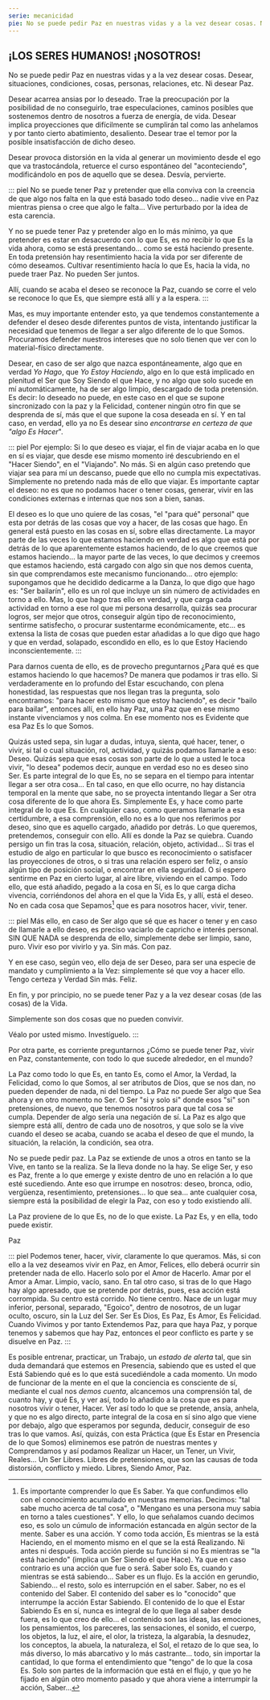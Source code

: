 ```yaml
---
serie: mecanicidad
pie: No se puede pedir Paz en nuestras vidas y a la vez desear cosas. Ni desear Paz.
---
```


## ¡LOS SERES HUMANOS! ¡NOSOTROS!

No se puede pedir Paz en nuestras vidas y a la vez desear cosas. Desear, situaciones, condiciones, cosas, personas, relaciones, etc. Ni desear Paz.

Desear acarrea ansias por lo deseado. Trae la preocupación por la posibilidad de no conseguirlo, trae especulaciones, caminos posibles que sostenemos dentro de nosotros a fuerza de energía, de vida. Desear implica proyecciones que difícilmente se cumplirán tal como las anhelamos y por tanto cierto abatimiento, desaliento. Desear trae el temor por la posible insatisfacción de dicho deseo.

Desear provoca distorsión en la vida al generar un movimiento desde el ego que va trastocándola, retuerce el curso espontáneo del "aconteciendo", modificándolo en pos de aquello que se desea. Desvía, pervierte.

::: piel
No se puede tener Paz y pretender que ella conviva con la creencia de que algo nos falta en la que está basado todo deseo… nadie vive en Paz mientras piensa o cree que algo le falta… Vive perturbado por la idea de esta carencia.

Y no se puede tener Paz y pretender algo en lo más mínimo, ya que pretender es estar en desacuerdo con lo que Es, es no recibir lo que Es la vida ahora, como se está presentando… como se está haciendo presente. En toda pretensión hay resentimiento hacia la vida por ser diferente de cómo deseamos. Cultivar resentimiento hacía lo que Es, hacia la vida, no puede traer Paz. No pueden Ser juntos.

Allí, cuando se acaba el deseo se reconoce la Paz, cuando se corre el velo se reconoce lo que Es, que siempre está allí y a la espera.
:::

Mas, es muy importante entender esto, ya que tendemos constantemente a defender el deseo desde diferentes puntos de vista, intentando justificar la necesidad que tenemos de llegar a ser algo diferente de lo que Somos. Procuramos defender nuestros intereses que no solo tienen que ver con lo material-físico directamente.

Desear, en caso de ser algo que nazca espontáneamente, algo que en verdad _Yo Hago_, que _Yo Estoy Haciendo_, algo en lo que está implicado en plenitud el Ser que Soy Siendo el que Hace, y no algo que solo sucede en mí automáticamente, ha de ser algo limpio, descargado de toda pretensión. Es decir: lo deseado no puede, en este caso en el que se supone sincronizado con la paz y la Felicidad, contener ningún otro fin que se desprenda de sí, más que el que supone la cosa deseada en sí. Y en tal caso, en verdad, ello ya no Es desear sino _encontrarse en certeza de que "algo Es Hacer_".

::: piel
Por ejemplo: Si lo que deseo es viajar, el fin de viajar acaba en lo que en sí es viajar, que desde ese mismo momento iré descubriendo en el "Hacer Siendo", en el "Viajando". No más. Si en algún caso pretendo que viajar sea para mí un descanso, puede que ello no cumpla mis expectativas. Simplemente no pretendo nada más de ello que viajar.
Es importante captar el deseo: no es que no podamos hacer o tener cosas, generar, vivir en las condiciones externas e internas que nos son a bien, sanas.

El deseo es lo que uno quiere de las cosas, "el "para qué" personal" que esta por detrás de las cosas que voy a hacer, de las cosas que hago. En general está puesto en las cosas en sí, sobre ellas directamente. La mayor parte de las veces lo que estamos haciendo en verdad es algo que está por detrás de lo que aparentemente estamos haciendo, de lo que creemos que estamos haciendo… la mayor parte de las veces, lo que decimos y creemos que estamos haciendo, está cargado con algo sin que nos demos cuenta, sin que comprendamos este mecanismo funcionando… otro ejemplo: supongamos que he decidido dedicarme a la Danza, lo que digo que hago es: "Ser bailarín", ello es un rol que incluye un sin número de actividades en torno a ello. Mas, lo que hago tras ello en verdad, y que carga cada actividad en torno a ese rol que mi persona desarrolla, quizás sea procurar logros, ser mejor que otros, conseguir algún tipo de reconocimiento, sentirme satisfecho, o procurar sustentarme económicamente, etc… es extensa la lista de cosas que pueden estar añadidas a lo que digo que hago y que en verdad, solapado, escondido en ello, es lo que Estoy Haciendo inconscientemente.
:::

Para darnos cuenta de ello, es de provecho preguntarnos ¿Para qué es que estamos haciendo lo que hacemos? De manera que podamos ir tras ello. Si verdaderamente en lo profundo del Estar escuchando, con plena honestidad, las respuestas que nos llegan tras la pregunta, solo encontramos: "para hacer esto mismo que estoy haciendo", es decir "bailo para bailar", entonces allí, en ello hay Paz, una Paz que en ese mismo instante vivenciamos y nos colma. En ese momento nos es Evidente que esa Paz Es lo que Somos.

Quizás usted sepa, sin lugar a dudas, intuya, sienta, qué hacer, tener, o vivir, si tal o cual situación, rol, actividad, y quizás podamos llamarle a eso: Deseo. Quizás sepa que esas cosas son parte de lo que a usted le toca vivir, "lo desea" podemos decir, aunque en verdad eso no es deseo sino Ser. Es parte integral de lo que Es, no se separa en el tiempo para intentar llegar a ser otra cosa… En tal caso, en que ello ocurre, no hay distancia temporal en la mente que sabe, no se proyecta intentando llegar a Ser otra cosa diferente de lo que ahora Es. Simplemente Es, y hace como parte integral de lo que Es. En cualquier caso, como queramos llamarle a esa certidumbre, a esa comprensión, ello no es a lo que nos referimos por deseo, sino que es aquello cargado, añadido por detrás. Lo que queremos, pretendemos, conseguir con ello. Allí es donde la Paz se quiebra. Cuando persigo un fin tras la cosa, situación, relación, objeto, actividad… Si tras el estudio de algo en particular lo que busco es reconocimiento o satisfacer las proyecciones de otros, o si tras una relación espero ser feliz, o ansío algún tipo de posición social, o encontrar en ella seguridad. O si espero sentirme en Paz en cierto lugar, al aire libre, viviendo en el campo. Todo ello, que está añadido, pegado a la cosa en Sí, es lo que carga dicha vivencia, corriéndonos del ahora en el que la Vida Es, y allí, está el deseo. No en cada cosa que Sepamos[^1] que es para nosotros hacer, vivir, tener.

::: piel
Más ello, en caso de Ser algo que sé que es hacer o tener y en caso de llamarle a ello deseo, es preciso vaciarlo de capricho e interés personal. SIN QUE NADA se desprenda de ello, simplemente debe ser limpio, sano, puro. Vivir eso por vivirlo y ya. Sin más. Con paz.

Y en ese caso, según veo, ello deja de ser Deseo, para ser una especie de mandato y cumplimiento a la Vez: simplemente sé que voy a hacer ello. Tengo certeza y Verdad Sin más. Feliz.

En fin, y por principio, no se puede tener Paz y a la vez desear cosas (de las cosas) de la Vida.

Simplemente son dos cosas que no pueden convivir.

Véalo por usted mismo. Investíguelo.
:::

Por otra parte, es corriente preguntarnos ¿Cómo se puede tener Paz, vivir en Paz, constantemente, con todo lo que sucede alrededor, en el mundo?

La Paz como todo lo que Es, en tanto Es, como el Amor, la Verdad, la Felicidad, como lo que Somos, al ser atributos de Dios, que se nos dan, no pueden depender de nada, ni del tiempo. La Paz no puede Ser algo que Sea ahora y en otro momento no Ser. O Ser "si y solo si" donde esos "si" son pretensiones, de nuevo, que tenemos nosotros para que tal cosa se cumpla. Depender de algo sería una negación de sí. La Paz es algo que siempre está allí, dentro de cada uno de nosotros, y que solo se la vive cuando el deseo se acaba, cuando se acaba el deseo de que el mundo, la situación, la relación, la condición, sea otra.

No se puede pedir paz. La Paz se extiende de unos a otros en tanto se la Vive, en tanto se la realiza. Se la lleva donde no la hay. Se elige Ser, y eso es Paz, frente a lo que emerge y existe dentro de uno en relación a lo que esté sucediendo. Ante eso que irrumpe en nosotros: deseo, bronca, odio, vergüenza, resentimiento, pretensiones… lo que sea… ante cualquier cosa, siempre está la posibilidad de elegir la Paz, con eso y todo existiendo allí.

La Paz proviene de lo que Es, no de lo que existe. La Paz Es, y en ella, todo puede existir.

Paz

::: piel
Podemos tener, hacer, vivir, claramente lo que queramos. Más, si con ello a la vez deseamos vivir en Paz, en Amor, Felices, ello deberá ocurrir sin pretender nada de ello. Hacerlo solo por el Amor de Hacerlo. Amar por el Amor a Amar. Limpio, vacío, sano. En tal otro caso, si tras de lo que Hago hay algo apresado, que se pretende por detrás, pues, esa acción está corrompida. Su centro está corrido. No tiene centro. Nace de un lugar muy inferior, personal, separado, "Egoico", dentro de nosotros, de un lugar oculto, oscuro, sin la Luz del Ser. Ser Es Dios, Es Paz, Es Amor, Es Felicidad. Cuando Vivimos y por tanto Extendemos Paz, para que haya Paz, y porque tenemos y sabemos que hay Paz, entonces el peor conflicto es parte y se disuelve en Paz.
:::

Es posible entrenar, practicar, un Trabajo, un _estado de alerta_ tal, que sin duda demandará que estemos en Presencia, sabiendo que es usted el que Está Sabiendo qué es lo que está sucediéndole a cada momento. Un modo de funcionar de la mente en el que la conciencia es consciente de sí, mediante el cual nos _demos cuenta_, alcancemos una comprensión tal, de cuanto hay, y qué Es, y ver así, todo lo añadido a la cosa que es para nosotros vivir o tener, Hacer. Ver así todo lo que se pretende, ansía, anhela, y que no es algo directo, parte integral de la cosa en sí sino algo que viene por debajo, algo que esperamos por segunda, deducir, conseguir de eso tras lo que vamos. Así, quizás, con esta Práctica (que Es Estar en Presencia de lo que Somos) eliminemos ese patrón de nuestras mentes y Comprendamos y así podamos Realizar un Hacer, un Tener, un Vivir, Reales… Un Ser Libres. Libres de pretensiones, que son las causas de toda distorsión, conflicto y miedo. Libres, Siendo Amor, Paz.

[^1]: Es importante comprender lo que Es Saber. Ya que confundimos ello con el conocimiento acumulado en nuestras memorias. Decimos: "tal sabe mucho acerca de tal cosa", o "Mengano es una persona muy sabia en torno a tales cuestiones". Y ello, lo que señalamos cuando decimos eso, es solo un cúmulo de información estancada en algún sector de la mente.
Saber es una acción. Y como toda acción, Es mientras se la está Haciendo, en el momento mismo en el que se la está Realizando. Ni antes ni después.
Toda acción pierde su función si no Es mientras se "la está haciendo" (implica un Ser Siendo el que Hace). Ya que en caso contrario es una acción que fue o será.
Saber solo Es, cuando y mientras se está sabiendo... Saber es un flujo. Es la acción en gerundio, Sabiendo… el resto, solo es interrupción en el saber.
Saber, no es el contenido del Saber. El contenido del saber es lo "conocido" que interrumpe la acción Estar Sabiendo. El contenido de lo que el Estar Sabiendo Es en sí, nunca es integral de lo que llega al saber desde fuera, es lo que creo de ello… el contenido son las ideas, las emociones, los pensamientos, los pareceres, las sensaciones, el sonido, el cuerpo, los objetos, la luz, el aire, el olor, la tristeza, la algarabía, la desnudez, los conceptos, la abuela, la naturaleza, el Sol, el retazo de lo que sea, lo más diverso, lo más abarcativo y lo más castrante… todo, sin importar la cantidad, lo que forma el entendimiento que "tengo" de lo que la cosa Es. Solo son partes de la información que está en el flujo, y que yo he fijado en algún otro momento pasado y que ahora viene a interrumpir la acción, Saber…
